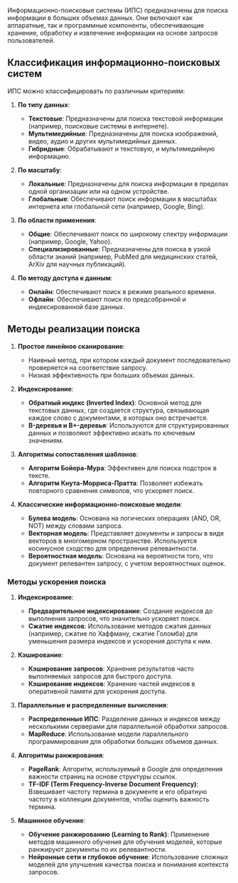 Информационно-поисковые системы (ИПС) предназначены для поиска информации в больших объемах данных. Они включают как аппаратные, так и программные компоненты, обеспечивающие хранение, обработку и извлечение информации на основе запросов пользователей.

## Классификация информационно-поисковых систем

ИПС можно классифицировать по различным критериям:

1. **По типу данных**:
    
    - **Текстовые**: Предназначены для поиска текстовой информации (например, поисковые системы в интернете).
    - **Мультимедийные**: Предназначены для поиска изображений, видео, аудио и других мультимедийных данных.
    - **Гибридные**: Обрабатывают и текстовую, и мультимедийную информацию.
    
2. **По масштабу**:
    
    - **Локальные**: Предназначены для поиска информации в пределах одной организации или на одном устройстве.
    - **Глобальные**: Обеспечивают поиск информации в масштабах интернета или глобальной сети (например, Google, Bing).
    
3. **По области применения**:
    
    - **Общие**: Обеспечивают поиск по широкому спектру информации (например, Google, Yahoo).
    - **Специализированные**: Предназначены для поиска в узкой области знаний (например, PubMed для медицинских статей, ArXiv для научных публикаций).
    
4. **По методу доступа к данным**:
    
    - **Онлайн**: Обеспечивают поиск в режиме реального времени.
    - **Офлайн**: Обеспечивают поиск по предсобранной и индексированной базе данных.
    

## Методы реализации поиска

1. **Простое линейное сканирование**:
    
    - Наивный метод, при котором каждый документ последовательно проверяется на соответствие запросу.
    - Низкая эффективность при больших объемах данных.
    
2. **Индексирование**:
    
    - **Обратный индекс (Inverted Index)**: Основной метод для текстовых данных, где создается структура, связывающая каждое слово с документами, в которых оно встречается.
    - **B-деревья и B+-деревья**: Используются для структурированных данных и позволяют эффективно искать по ключевым значениям.
    
3. **Алгоритмы сопоставления шаблонов**:
    
    - **Алгоритм Бойера-Мура**: Эффективен для поиска подстрок в тексте.
    - **Алгоритм Кнута-Морриса-Пратта**: Позволяет избежать повторного сравнения символов, что ускоряет поиск.
    
4. **Классические информационно-поисковые модели**:
    
    - **Булева модель**: Основана на логических операциях (AND, OR, NOT) между словами запроса.
    - **Векторная модель**: Представляет документы и запросы в виде векторов в многомерном пространстве. Используется косинусное сходство для определения релевантности.
    - **Вероятностная модель**: Основана на вероятности того, что документ релевантен запросу, с учетом вероятностных оценок.
    

### Методы ускорения поиска

1. **Индексирование**:
    
    - **Предварительное индексирование**: Создание индексов до выполнения запросов, что значительно ускоряет поиск.
    - **Сжатие индексов**: Использование методов сжатия данных (например, сжатие по Хаффману, сжатие Голомба) для уменьшения размера индексов и ускорения доступа к ним.
    
2. **Кэширование**:
    
    - **Кэширование запросов**: Хранение результатов часто выполняемых запросов для быстрого доступа.
    - **Кэширование индексов**: Хранение частей индексов в оперативной памяти для ускорения доступа.
    
3. **Параллельные и распределенные вычисления**:
    
    - **Распределенные ИПС**: Разделение данных и индексов между несколькими серверами для параллельной обработки запросов.
    - **MapReduce**: Использование модели параллельного программирования для обработки больших объемов данных.
    
4. **Алгоритмы ранжирования**:
    
    - **PageRank**: Алгоритм, используемый в Google для определения важности страниц на основе структуры ссылок.
    - **TF-IDF (Term Frequency-Inverse Document Frequency)**: Взвешивает частоту термина в документе и его обратную частоту в коллекции документов, чтобы оценить важность термина.
    
5. **Машинное обучение**:
    
    - **Обучение ранжированию (Learning to Rank)**: Применение методов машинного обучения для обучения моделей, которые ранжируют документы по их релевантности.
    - **Нейронные сети и глубокое обучение**: Использование сложных моделей для улучшения качества поиска и понимания контекста запросов.
    